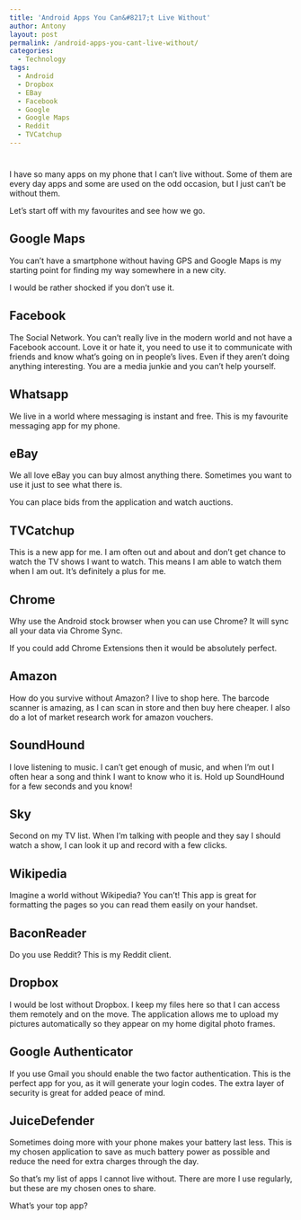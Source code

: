 ```yaml
---
title: 'Android Apps You Can&#8217;t Live Without'
author: Antony
layout: post
permalink: /android-apps-you-cant-live-without/
categories:
  - Technology
tags:
  - Android
  - Dropbox
  - EBay
  - Facebook
  - Google
  - Google Maps
  - Reddit
  - TVCatchup
---
```

# 

I have so many apps on my phone that I can’t live without. Some of them are every day apps and some are used on the odd occasion, but I just can’t be without them.

Let’s start off with my favourites and see how we go.

## Google Maps

You can’t have a smartphone without having GPS and Google Maps is my starting point for finding my way somewhere in a new city.

I would be rather shocked if you don’t use it.

## Facebook

The Social Network. You can’t really live in the modern world and not have a Facebook account. Love it or hate it, you need to use it to communicate with friends and know what’s going on in people’s lives. Even if they aren’t doing anything interesting. You are a media junkie and you can’t help yourself.

## Whatsapp

We live in a world where messaging is instant and free. This is my favourite messaging app for my phone.

## eBay

We all love eBay you can buy almost anything there. Sometimes you want to use it just to see what there is.

You can place bids from the application and watch auctions.

## TVCatchup

This is a new app for me. I am often out and about and don’t get chance to watch the TV shows I want to watch. This means I am able to watch them when I am out. It’s definitely a plus for me.

## Chrome

Why use the Android stock browser when you can use Chrome? It will sync all your data via Chrome Sync.

If you could add Chrome Extensions then it would be absolutely perfect.

## Amazon

How do you survive without Amazon? I live to shop here. The barcode scanner is amazing, as I can scan in store and then buy here cheaper. I also do a lot of market research work for amazon vouchers.

## SoundHound

I love listening to music. I can’t get enough of music, and when I’m out I often hear a song and think I want to know who it is. Hold up SoundHound for a few seconds and you know!

## Sky 

Second on my TV list. When I’m talking with people and they say I should watch a show, I can look it up and record with a few clicks.

## Wikipedia

Imagine a world without Wikipedia? You can’t! This app is great for formatting the pages so you can read them easily on your handset.

## BaconReader

Do you use Reddit? This is my Reddit client.

## Dropbox

I would be lost without Dropbox. I keep my files here so that I can access them remotely and on the move. The application allows me to upload my pictures automatically so they appear on my home digital photo frames.

## Google Authenticator

If you use Gmail you should enable the two factor authentication. This is the perfect app for you, as it will generate your login codes. The extra layer of security is great for added peace of mind.

## JuiceDefender

Sometimes doing more with your phone makes your battery last less. This is my chosen application to save as much battery power as possible and reduce the need for extra charges through the day.

So that’s my list of apps I cannot live without. There are more I use regularly, but these are my chosen ones to share.

What’s your top app?
